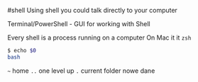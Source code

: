 #shell 
Using shell you could talk directly to your computer 

Terminal/PowerShell - GUI for working with Shell

Every shell is a process running on a computer
On Mac it it `zsh`

```bash
$ echo $0
bash

```


`~` home
`..` one level up
`.` current folder
nowe dane 
